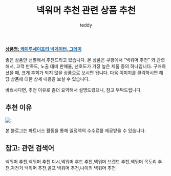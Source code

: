 ﻿---
layout: post
title:  "넥워머 추천 관련 상품 추천"
author: teddy
categories: [ 가구/인테리어 ]
tags: [넥워머 추천,넥워머 추천 디시,넥워머 후드 추천,넥워머 브랜드 추천,넥워머 목도리 추천,자전거 넥워머 추천,골프 넥워머 추천,나이키 넥워머 추천]
image: https://static.coupangcdn.com/image/vendor_inventory/0089/3558a2f6982330f51432af7c9f9e4d65ba367fc19de46e26e9c42e295ae8.jpg 
description: "쿠팡에서 넥워머 추천 관련 상품으로 가장 고객 선호도가 높은 제품 중 하나입니다."
---

<a href="https://link.coupang.com/re/AFFSDP?lptag=AF3256674&pageKey=47834027&itemId=169418480&vendorItemId=83369289954&traceid=V0-153-0df259d5c6b0630a&requestid=20221223015949911174059"><b>상품명: <font color='#01579B'>케이투세이프티 넥게이터, 그레이</font></b></a>

좋은 상품만 선별해서 추천드리고 있습니다.
본 상품은 쿠팡에서 "넥워머 추천" 와 관련해서, 고객 만족도, 노출 대비 판매율, 선호도가 가장 높은 제품 중의 하나입니다.
구매하셨을 때, 크게 후회가 되지 않을 상품으로 보시면 됩니다. 
다음 이미지를 클릭하시면 해당 상품에 대한 상세 내용을 보실 수 있습니다.

바쁘시다면, 추천 이유로 좀더 요약해서 설명드렸으니, 참고 부탁드립니다.

## 추천 이유 

<a href="https://link.coupang.com/re/AFFSDP?lptag=AF3256674&pageKey=47834027&itemId=169418480&vendorItemId=83369289954&traceid=V0-153-0df259d5c6b0630a&requestid=20221223015949911174059"><img src="https://link.coupang.com/re/AFFSDP?lptag=AF3256674&pageKey=47834027&itemId=169418480&vendorItemId=83369289954&traceid=V0-153-0df259d5c6b0630a&requestid=20221223015949911174059"></a> 

본 블로그는 파트너스 활동을 통해 일정액의 수수료를 제공받을 수 있습니다.

## 참고: 관련 검색어    
넥워머 추천,넥워머 추천 디시,넥워머 후드 추천,넥워머 브랜드 추천,넥워머 목도리 추천,자전거 넥워머 추천,골프 넥워머 추천,나이키 넥워머 추천